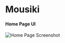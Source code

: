 # Mousiki

<h4> Home Page UI </h4>

![Home Page Screenshot](./Screenshot%202025-07-04%20114241.png)
